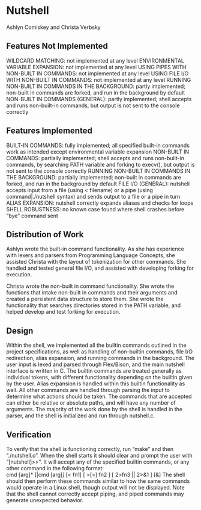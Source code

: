 # Nutshell
Ashlyn Comiskey and Christa Verbsky

## Features Not Implemented
WILDCARD MATCHING: not implemented at any level
ENVIRONMENTAL VARIABLE EXPANSION: not implemented at any level
USING PIPES WITH NON-BUILT IN COMMANDS: not implemented at any level
USING FILE I/O WITH NON-BUILT IN COMMANDS: not implemented at any level
RUNNING NON-BUILT IN COMMANDS IN THE BACKGROUND: partly implemented; non-built in commands are forked, and run in the background by default
NON-BUILT IN COMMANDS (GENERAL): partly implemented; shell accepts and runs non-built-in commands, but output is not sent to the console correctly

## Features Implemented
BUILT-IN COMMANDS: fully implemented; all specified built-in commands work as intended except environmental variable expansion
NON-BUILT IN COMMANDS: partially implemented; shell accepts and runs non-built-in commands, by searching PATH variable and forking to execv(), but output is not sent to the console correctly
RUNNING NON-BUILT IN COMMANDS IN THE BACKGROUND: partially implemented; non-built in commands are forked, and run in the background by default
FILE I/O (GENERAL): nutshell accepts input from a file (using < filename) or a pipe (using command|./nutshell syntax) and sends output to a file or a pipe in turn
ALIAS EXPANSION: nutshell correctly expands aliases and checks for loops
SHELL ROBUSTNESS: no known case found where shell crashes before “bye” command sent

## Distribution of Work
Ashlyn wrote the built-in command functionality. As she has experience with lexers and parsers from Programming Language Concepts, she assisted Christa with the layout of tokenization for other commands. She handled and tested general file I/O, and assisted with developing forking for execution.

Christa wrote the non-built in command functionality. She wrote the functions that intake non-built in commands and their arguments and created a persistent data structure to store them. She wrote the functionality that searches directories stored in the PATH variable, and helped develop and test forking for execution.

## Design
Within the shell, we implemented all the builtin commands outlined in the project specifications, as well as handling of non-builtin commands, file I/O redirection, alias expansion, and running commands in the background. The user input is lexed and parsed through Flex/Bison, and the main nutshell interface is written in C. The builtin commands are treated generally as individual tokens, with different functionality depending on the builtin given by the user. Alias expansion is handled within this builtin functionality as well. All other commands are handled through parsing the input to determine what actions should be taken. The commands that are accepted can either be relative or absolute paths, and will have any number of arguments. The majority of the work done by the shell is handled in the parser, and the shell is initialized and run through nutshell.c.

## Verification
To verify that the shell is functioning correctly, run “make” and then “./nutshell.o”. When the shell starts it should clear and prompt the user with “[nutshell]>>”. It will accept any of the specified builtin commands, or any other command in the following format: 	 	 		
cmd [arg]* [|cmd [arg]*]* [< fn1] [ >[>] fn2 ] [ 2>fn3 || 2>&1 ] [&]
The shell should then perform these commands similar to how the same commands would operate in a Linux shell, though output will not be displayed. Note that the shell cannot correctly accept piping, and piped commands may generate unexpected behavior. 

